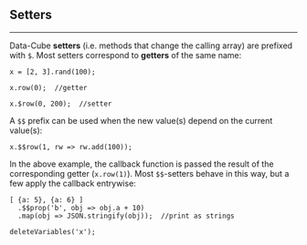 ## Setters

---

Data-Cube __setters__ (i.e. methods that change the calling array) are prefixed with `$`. Most setters correspond to **getters** of the same name:

```
x = [2, 3].rand(100);
```
```
x.row(0);  //getter
```
```
x.$row(0, 200);  //setter
```

A `$$` prefix can be used when the new value(s) depend on the current value(s):

```
x.$$row(1, rw => rw.add(100));
```

In the above example, the callback function is passed the result of the corresponding getter (`x.row(1)`). Most `$$`-setters behave in this way, but a few apply the callback entrywise:

```
[ {a: 5}, {a: 6} ]
  .$$prop('b', obj => obj.a + 10)
  .map(obj => JSON.stringify(obj));  //print as strings
```

```{.no-input .no-output}
deleteVariables('x');
```